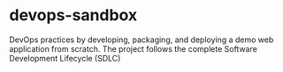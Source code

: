 # devops-sandbox
DevOps practices by developing, packaging, and deploying a demo web application from scratch. The project follows the complete Software Development Lifecycle (SDLC)
